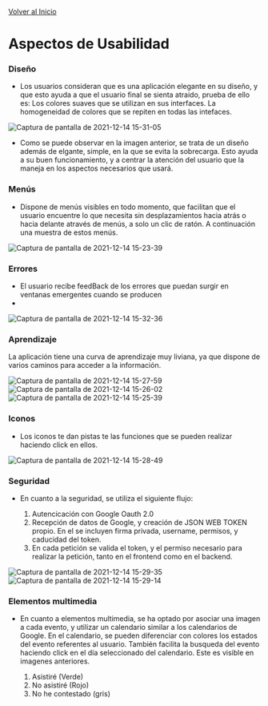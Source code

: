 
[Volver al Inicio](https://github.com/rubensantibanezacosta/Ocio_Open_Angular_Frontend)

# Aspectos de Usabilidad

### Diseño
- Los usuarios consideran que es una aplicación elegante en su diseño, y que esto
ayuda a que el usuario final se sienta atraido, prueba de ello es:
Los colores suaves que se utilizan en sus interfaces.
La homogeneidad de colores que se repiten en todas las intefaces.

![Captura de pantalla de 2021-12-14 15-31-05](https://user-images.githubusercontent.com/44450566/146028571-8296ff8a-4802-4243-b7a9-b7e5fc087068.png)


- Como se puede observar en la imagen anterior, se trata de un diseño además de
elgante, simple, en la que se evita la sobrecarga. Esto ayuda a su buen
funcionamiento, y a centrar la atención del usuario que la maneja en los aspectos
necesarios que usará.


### Menús

- Dispone de menús visibles en todo momento, que facilitan que el usuario
encuentre lo que necesita sin desplazamientos hacia atrás o hacia delante através
de menús, a solo un clic de ratón. A continuación una muestra de estos menús.

![Captura de pantalla de 2021-12-14 15-23-39](https://user-images.githubusercontent.com/44450566/146027226-e8625b46-5289-4703-b020-6d6faff21664.png)


### Errores

- El usuario recibe feedBack de los errores que puedan surgir en ventanas emergentes cuando se producen
- 
![Captura de pantalla de 2021-12-14 15-32-36](https://user-images.githubusercontent.com/44450566/146028889-a492f110-f543-46b3-8c06-92f0566f9370.png)


### Aprendizaje

La aplicación tiene una curva de aprendizaje muy liviana, ya que dispone de varios caminos para acceder a la información.

![Captura de pantalla de 2021-12-14 15-27-59](https://user-images.githubusercontent.com/44450566/146028027-8ae28946-7c5e-4783-8b91-79a828df5354.png)
![Captura de pantalla de 2021-12-14 15-26-02](https://user-images.githubusercontent.com/44450566/146028033-5a9e3a5c-2163-4be6-b218-c0c75db990e8.png)
![Captura de pantalla de 2021-12-14 15-25-39](https://user-images.githubusercontent.com/44450566/146028035-8ca596d7-4c2f-4579-a3a8-dd12988e378f.png)


### Iconos

- Los iconos te dan pistas te las funciones que se pueden realizar haciendo click en ellos.

![Captura de pantalla de 2021-12-14 15-28-49](https://user-images.githubusercontent.com/44450566/146028123-73302eae-e992-4820-9a0b-f33fbb7dacd7.png)


### Seguridad

- En cuanto a la seguridad, se utiliza el siguiente flujo:

    1. Autencicación con Google Oauth 2.0
    2. Recepción de datos de Google, y creación de JSON WEB TOKEN propio. En el se incluyen firma privada, username, permisos, y caducidad del token.
    3. En cada petición se valida el token, y el permiso necesario para realizar la petición, tanto en el frontend como en el backend.

![Captura de pantalla de 2021-12-14 15-29-35](https://user-images.githubusercontent.com/44450566/146028287-b63d07cb-b750-48c2-b9ef-5a9bdfc386b5.png)
![Captura de pantalla de 2021-12-14 15-29-14](https://user-images.githubusercontent.com/44450566/146028292-8386945e-bbb3-4293-a693-ba6a1226f6aa.png)

    
 ### Elementos multimedia

- En cuanto a elementos multimedia, se ha optado por asociar una imagen a cada evento, y utilizar un calendario similar a los calendarios de Google. En el calendario, se pueden diferenciar con colores los estados del evento referentes al usuario. También facilita la busqueda del evento haciendo click en el día seleccionado del calendario. Este es visible en imagenes anteriores.

    1. Asistiré (Verde)
    2. No asistiré (Rojo)
    3. No he contestado (gris)

 

